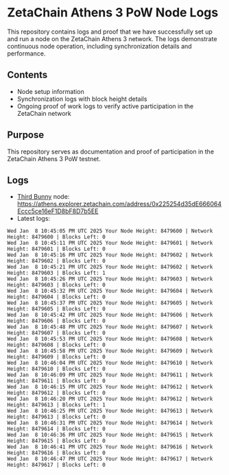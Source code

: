# ZetaChain Athens 3 PoW Node Logs
This repository contains logs and proof that we have successfully set up and run a node on the ZetaChain Athens 3 network. The logs demonstrate continuous node operation, including synchronization details and performance.

## Contents
- Node setup information
- Synchronization logs with block height details
- Ongoing proof of work logs to verify active participation in the ZetaChain network

## Purpose
This repository serves as documentation and proof of participation in the ZetaChain Athens 3 PoW testnet.

## Logs

- [Third Bunny](https://thirdbunny.xyz/) node: https://athens.explorer.zetachain.com/address/0x225254d35dE666064Eccc5ce16eF1D8bF8D7b5EE
- Latest logs:
```
Wed Jan  8 10:45:05 PM UTC 2025 Your Node Height: 8479600 | Network Height: 8479600 | Blocks Left: 0
Wed Jan  8 10:45:11 PM UTC 2025 Your Node Height: 8479601 | Network Height: 8479601 | Blocks Left: 0
Wed Jan  8 10:45:16 PM UTC 2025 Your Node Height: 8479602 | Network Height: 8479602 | Blocks Left: 0
Wed Jan  8 10:45:21 PM UTC 2025 Your Node Height: 8479602 | Network Height: 8479603 | Blocks Left: 1
Wed Jan  8 10:45:26 PM UTC 2025 Your Node Height: 8479603 | Network Height: 8479603 | Blocks Left: 0
Wed Jan  8 10:45:32 PM UTC 2025 Your Node Height: 8479604 | Network Height: 8479604 | Blocks Left: 0
Wed Jan  8 10:45:37 PM UTC 2025 Your Node Height: 8479605 | Network Height: 8479605 | Blocks Left: 0
Wed Jan  8 10:45:42 PM UTC 2025 Your Node Height: 8479606 | Network Height: 8479606 | Blocks Left: 0
Wed Jan  8 10:45:48 PM UTC 2025 Your Node Height: 8479607 | Network Height: 8479607 | Blocks Left: 0
Wed Jan  8 10:45:53 PM UTC 2025 Your Node Height: 8479608 | Network Height: 8479608 | Blocks Left: 0
Wed Jan  8 10:45:58 PM UTC 2025 Your Node Height: 8479609 | Network Height: 8479609 | Blocks Left: 0
Wed Jan  8 10:46:04 PM UTC 2025 Your Node Height: 8479610 | Network Height: 8479610 | Blocks Left: 0
Wed Jan  8 10:46:09 PM UTC 2025 Your Node Height: 8479611 | Network Height: 8479611 | Blocks Left: 0
Wed Jan  8 10:46:15 PM UTC 2025 Your Node Height: 8479612 | Network Height: 8479612 | Blocks Left: 0
Wed Jan  8 10:46:20 PM UTC 2025 Your Node Height: 8479612 | Network Height: 8479613 | Blocks Left: 1
Wed Jan  8 10:46:25 PM UTC 2025 Your Node Height: 8479613 | Network Height: 8479613 | Blocks Left: 0
Wed Jan  8 10:46:31 PM UTC 2025 Your Node Height: 8479614 | Network Height: 8479614 | Blocks Left: 0
Wed Jan  8 10:46:36 PM UTC 2025 Your Node Height: 8479615 | Network Height: 8479615 | Blocks Left: 0
Wed Jan  8 10:46:41 PM UTC 2025 Your Node Height: 8479616 | Network Height: 8479616 | Blocks Left: 0
Wed Jan  8 10:46:47 PM UTC 2025 Your Node Height: 8479617 | Network Height: 8479617 | Blocks Left: 0
```
